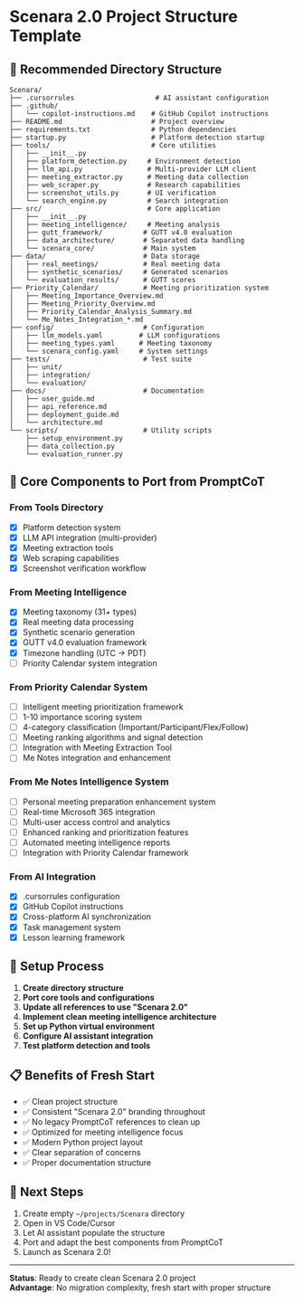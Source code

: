 # Scenara 2.0 Project Structure Template

## 📁 **Recommended Directory Structure**

```
Scenara/
├── .cursorrules                    # AI assistant configuration
├── .github/
│   └── copilot-instructions.md    # GitHub Copilot instructions
├── README.md                      # Project overview
├── requirements.txt               # Python dependencies
├── startup.py                     # Platform detection startup
├── tools/                         # Core utilities
│   ├── __init__.py
│   ├── platform_detection.py     # Environment detection
│   ├── llm_api.py                # Multi-provider LLM client
│   ├── meeting_extractor.py      # Meeting data collection
│   ├── web_scraper.py            # Research capabilities
│   ├── screenshot_utils.py       # UI verification
│   └── search_engine.py          # Search integration
├── src/                          # Core application
│   ├── __init__.py
│   ├── meeting_intelligence/     # Meeting analysis
│   ├── gutt_framework/          # GUTT v4.0 evaluation
│   ├── data_architecture/       # Separated data handling
│   └── scenara_core/            # Main system
├── data/                        # Data storage
│   ├── real_meetings/           # Real meeting data
│   ├── synthetic_scenarios/     # Generated scenarios
│   └── evaluation_results/      # GUTT scores
├── Priority_Calendar/           # Meeting prioritization system
│   ├── Meeting_Importance_Overview.md
│   ├── Meeting_Priority_Overview.md
│   ├── Priority_Calendar_Analysis_Summary.md
│   └── Me_Notes_Integration_*.md
├── config/                      # Configuration
│   ├── llm_models.yaml         # LLM configurations
│   ├── meeting_types.yaml      # Meeting taxonomy
│   └── scenara_config.yaml     # System settings
├── tests/                       # Test suite
│   ├── unit/
│   ├── integration/
│   └── evaluation/
├── docs/                        # Documentation
│   ├── user_guide.md
│   ├── api_reference.md
│   ├── deployment_guide.md
│   └── architecture.md
└── scripts/                     # Utility scripts
    ├── setup_environment.py
    ├── data_collection.py
    └── evaluation_runner.py
```

## 🎯 **Core Components to Port from PromptCoT**

### **From Tools Directory**
- [X] Platform detection system
- [X] LLM API integration (multi-provider)
- [X] Meeting extraction tools
- [X] Web scraping capabilities
- [X] Screenshot verification workflow

### **From Meeting Intelligence**
- [X] Meeting taxonomy (31+ types)
- [X] Real meeting data processing
- [X] Synthetic scenario generation
- [X] GUTT v4.0 evaluation framework
- [X] Timezone handling (UTC → PDT)
- [ ] Priority Calendar system integration

### **From Priority Calendar System**
- [ ] Intelligent meeting prioritization framework
- [ ] 1-10 importance scoring system
- [ ] 4-category classification (Important/Participant/Flex/Follow)
- [ ] Meeting ranking algorithms and signal detection
- [ ] Integration with Meeting Extraction Tool
- [ ] Me Notes integration and enhancement

### **From Me Notes Intelligence System**
- [ ] Personal meeting preparation enhancement system
- [ ] Real-time Microsoft 365 integration
- [ ] Multi-user access control and analytics
- [ ] Enhanced ranking and prioritization features
- [ ] Automated meeting intelligence reports
- [ ] Integration with Priority Calendar framework

### **From AI Integration**
- [X] .cursorrules configuration
- [X] GitHub Copilot instructions
- [X] Cross-platform AI synchronization
- [X] Task management system
- [X] Lesson learning framework

## 🔧 **Setup Process**

1. **Create directory structure**
2. **Port core tools and configurations**
3. **Update all references to use "Scenara 2.0"**
4. **Implement clean meeting intelligence architecture**
5. **Set up Python virtual environment**
6. **Configure AI assistant integration**
7. **Test platform detection and tools**

## 📋 **Benefits of Fresh Start**

- ✅ Clean project structure
- ✅ Consistent "Scenara 2.0" branding throughout
- ✅ No legacy PromptCoT references to clean up
- ✅ Optimized for meeting intelligence focus
- ✅ Modern Python project layout
- ✅ Clear separation of concerns
- ✅ Proper documentation structure

## 🚀 **Next Steps**

1. Create empty `~/projects/Scenara` directory
2. Open in VS Code/Cursor
3. Let AI assistant populate the structure
4. Port and adapt the best components from PromptCoT
5. Launch as Scenara 2.0!

---

**Status**: Ready to create clean Scenara 2.0 project  
**Advantage**: No migration complexity, fresh start with proper structure